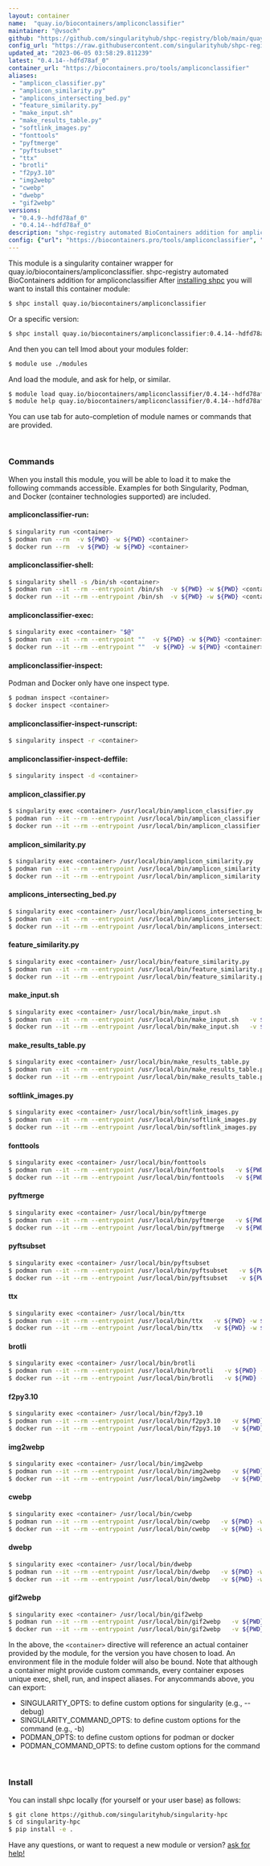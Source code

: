 ```yaml
---
layout: container
name:  "quay.io/biocontainers/ampliconclassifier"
maintainer: "@vsoch"
github: "https://github.com/singularityhub/shpc-registry/blob/main/quay.io/biocontainers/ampliconclassifier/container.yaml"
config_url: "https://raw.githubusercontent.com/singularityhub/shpc-registry/main/quay.io/biocontainers/ampliconclassifier/container.yaml"
updated_at: "2023-06-05 03:58:29.811239"
latest: "0.4.14--hdfd78af_0"
container_url: "https://biocontainers.pro/tools/ampliconclassifier"
aliases:
 - "amplicon_classifier.py"
 - "amplicon_similarity.py"
 - "amplicons_intersecting_bed.py"
 - "feature_similarity.py"
 - "make_input.sh"
 - "make_results_table.py"
 - "softlink_images.py"
 - "fonttools"
 - "pyftmerge"
 - "pyftsubset"
 - "ttx"
 - "brotli"
 - "f2py3.10"
 - "img2webp"
 - "cwebp"
 - "dwebp"
 - "gif2webp"
versions:
 - "0.4.9--hdfd78af_0"
 - "0.4.14--hdfd78af_0"
description: "shpc-registry automated BioContainers addition for ampliconclassifier"
config: {"url": "https://biocontainers.pro/tools/ampliconclassifier", "maintainer": "@vsoch", "description": "shpc-registry automated BioContainers addition for ampliconclassifier", "latest": {"0.4.14--hdfd78af_0": "sha256:ac2c6ea300c53e5905d0709e0df3e6c862bfa910f7a524d3be0db24b28742127"}, "tags": {"0.4.9--hdfd78af_0": "sha256:8ddbfa465577dda20b88265f5971469d37436039f91688ebb703f0c89263e5c5", "0.4.14--hdfd78af_0": "sha256:ac2c6ea300c53e5905d0709e0df3e6c862bfa910f7a524d3be0db24b28742127"}, "docker": "quay.io/biocontainers/ampliconclassifier", "aliases": {"amplicon_classifier.py": "/usr/local/bin/amplicon_classifier.py", "amplicon_similarity.py": "/usr/local/bin/amplicon_similarity.py", "amplicons_intersecting_bed.py": "/usr/local/bin/amplicons_intersecting_bed.py", "feature_similarity.py": "/usr/local/bin/feature_similarity.py", "make_input.sh": "/usr/local/bin/make_input.sh", "make_results_table.py": "/usr/local/bin/make_results_table.py", "softlink_images.py": "/usr/local/bin/softlink_images.py", "fonttools": "/usr/local/bin/fonttools", "pyftmerge": "/usr/local/bin/pyftmerge", "pyftsubset": "/usr/local/bin/pyftsubset", "ttx": "/usr/local/bin/ttx", "brotli": "/usr/local/bin/brotli", "f2py3.10": "/usr/local/bin/f2py3.10", "img2webp": "/usr/local/bin/img2webp", "cwebp": "/usr/local/bin/cwebp", "dwebp": "/usr/local/bin/dwebp", "gif2webp": "/usr/local/bin/gif2webp"}}
---
```


This module is a singularity container wrapper for quay.io/biocontainers/ampliconclassifier.
shpc-registry automated BioContainers addition for ampliconclassifier
After [installing shpc](#install) you will want to install this container module:


```bash
$ shpc install quay.io/biocontainers/ampliconclassifier
```

Or a specific version:

```bash
$ shpc install quay.io/biocontainers/ampliconclassifier:0.4.14--hdfd78af_0
```

And then you can tell lmod about your modules folder:

```bash
$ module use ./modules
```

And load the module, and ask for help, or similar.

```bash
$ module load quay.io/biocontainers/ampliconclassifier/0.4.14--hdfd78af_0
$ module help quay.io/biocontainers/ampliconclassifier/0.4.14--hdfd78af_0
```

You can use tab for auto-completion of module names or commands that are provided.

<br>

### Commands

When you install this module, you will be able to load it to make the following commands accessible.
Examples for both Singularity, Podman, and Docker (container technologies supported) are included.

#### ampliconclassifier-run:

```bash
$ singularity run <container>
$ podman run --rm  -v ${PWD} -w ${PWD} <container>
$ docker run --rm  -v ${PWD} -w ${PWD} <container>
```

#### ampliconclassifier-shell:

```bash
$ singularity shell -s /bin/sh <container>
$ podman run --it --rm --entrypoint /bin/sh  -v ${PWD} -w ${PWD} <container>
$ docker run --it --rm --entrypoint /bin/sh  -v ${PWD} -w ${PWD} <container>
```

#### ampliconclassifier-exec:

```bash
$ singularity exec <container> "$@"
$ podman run --it --rm --entrypoint ""  -v ${PWD} -w ${PWD} <container> "$@"
$ docker run --it --rm --entrypoint ""  -v ${PWD} -w ${PWD} <container> "$@"
```

#### ampliconclassifier-inspect:

Podman and Docker only have one inspect type.

```bash
$ podman inspect <container>
$ docker inspect <container>
```

#### ampliconclassifier-inspect-runscript:

```bash
$ singularity inspect -r <container>
```

#### ampliconclassifier-inspect-deffile:

```bash
$ singularity inspect -d <container>
```


#### amplicon_classifier.py

```bash
$ singularity exec <container> /usr/local/bin/amplicon_classifier.py
$ podman run --it --rm --entrypoint /usr/local/bin/amplicon_classifier.py   -v ${PWD} -w ${PWD} <container> -c " $@"
$ docker run --it --rm --entrypoint /usr/local/bin/amplicon_classifier.py   -v ${PWD} -w ${PWD} <container> -c " $@"
```


#### amplicon_similarity.py

```bash
$ singularity exec <container> /usr/local/bin/amplicon_similarity.py
$ podman run --it --rm --entrypoint /usr/local/bin/amplicon_similarity.py   -v ${PWD} -w ${PWD} <container> -c " $@"
$ docker run --it --rm --entrypoint /usr/local/bin/amplicon_similarity.py   -v ${PWD} -w ${PWD} <container> -c " $@"
```


#### amplicons_intersecting_bed.py

```bash
$ singularity exec <container> /usr/local/bin/amplicons_intersecting_bed.py
$ podman run --it --rm --entrypoint /usr/local/bin/amplicons_intersecting_bed.py   -v ${PWD} -w ${PWD} <container> -c " $@"
$ docker run --it --rm --entrypoint /usr/local/bin/amplicons_intersecting_bed.py   -v ${PWD} -w ${PWD} <container> -c " $@"
```


#### feature_similarity.py

```bash
$ singularity exec <container> /usr/local/bin/feature_similarity.py
$ podman run --it --rm --entrypoint /usr/local/bin/feature_similarity.py   -v ${PWD} -w ${PWD} <container> -c " $@"
$ docker run --it --rm --entrypoint /usr/local/bin/feature_similarity.py   -v ${PWD} -w ${PWD} <container> -c " $@"
```


#### make_input.sh

```bash
$ singularity exec <container> /usr/local/bin/make_input.sh
$ podman run --it --rm --entrypoint /usr/local/bin/make_input.sh   -v ${PWD} -w ${PWD} <container> -c " $@"
$ docker run --it --rm --entrypoint /usr/local/bin/make_input.sh   -v ${PWD} -w ${PWD} <container> -c " $@"
```


#### make_results_table.py

```bash
$ singularity exec <container> /usr/local/bin/make_results_table.py
$ podman run --it --rm --entrypoint /usr/local/bin/make_results_table.py   -v ${PWD} -w ${PWD} <container> -c " $@"
$ docker run --it --rm --entrypoint /usr/local/bin/make_results_table.py   -v ${PWD} -w ${PWD} <container> -c " $@"
```


#### softlink_images.py

```bash
$ singularity exec <container> /usr/local/bin/softlink_images.py
$ podman run --it --rm --entrypoint /usr/local/bin/softlink_images.py   -v ${PWD} -w ${PWD} <container> -c " $@"
$ docker run --it --rm --entrypoint /usr/local/bin/softlink_images.py   -v ${PWD} -w ${PWD} <container> -c " $@"
```


#### fonttools

```bash
$ singularity exec <container> /usr/local/bin/fonttools
$ podman run --it --rm --entrypoint /usr/local/bin/fonttools   -v ${PWD} -w ${PWD} <container> -c " $@"
$ docker run --it --rm --entrypoint /usr/local/bin/fonttools   -v ${PWD} -w ${PWD} <container> -c " $@"
```


#### pyftmerge

```bash
$ singularity exec <container> /usr/local/bin/pyftmerge
$ podman run --it --rm --entrypoint /usr/local/bin/pyftmerge   -v ${PWD} -w ${PWD} <container> -c " $@"
$ docker run --it --rm --entrypoint /usr/local/bin/pyftmerge   -v ${PWD} -w ${PWD} <container> -c " $@"
```


#### pyftsubset

```bash
$ singularity exec <container> /usr/local/bin/pyftsubset
$ podman run --it --rm --entrypoint /usr/local/bin/pyftsubset   -v ${PWD} -w ${PWD} <container> -c " $@"
$ docker run --it --rm --entrypoint /usr/local/bin/pyftsubset   -v ${PWD} -w ${PWD} <container> -c " $@"
```


#### ttx

```bash
$ singularity exec <container> /usr/local/bin/ttx
$ podman run --it --rm --entrypoint /usr/local/bin/ttx   -v ${PWD} -w ${PWD} <container> -c " $@"
$ docker run --it --rm --entrypoint /usr/local/bin/ttx   -v ${PWD} -w ${PWD} <container> -c " $@"
```


#### brotli

```bash
$ singularity exec <container> /usr/local/bin/brotli
$ podman run --it --rm --entrypoint /usr/local/bin/brotli   -v ${PWD} -w ${PWD} <container> -c " $@"
$ docker run --it --rm --entrypoint /usr/local/bin/brotli   -v ${PWD} -w ${PWD} <container> -c " $@"
```


#### f2py3.10

```bash
$ singularity exec <container> /usr/local/bin/f2py3.10
$ podman run --it --rm --entrypoint /usr/local/bin/f2py3.10   -v ${PWD} -w ${PWD} <container> -c " $@"
$ docker run --it --rm --entrypoint /usr/local/bin/f2py3.10   -v ${PWD} -w ${PWD} <container> -c " $@"
```


#### img2webp

```bash
$ singularity exec <container> /usr/local/bin/img2webp
$ podman run --it --rm --entrypoint /usr/local/bin/img2webp   -v ${PWD} -w ${PWD} <container> -c " $@"
$ docker run --it --rm --entrypoint /usr/local/bin/img2webp   -v ${PWD} -w ${PWD} <container> -c " $@"
```


#### cwebp

```bash
$ singularity exec <container> /usr/local/bin/cwebp
$ podman run --it --rm --entrypoint /usr/local/bin/cwebp   -v ${PWD} -w ${PWD} <container> -c " $@"
$ docker run --it --rm --entrypoint /usr/local/bin/cwebp   -v ${PWD} -w ${PWD} <container> -c " $@"
```


#### dwebp

```bash
$ singularity exec <container> /usr/local/bin/dwebp
$ podman run --it --rm --entrypoint /usr/local/bin/dwebp   -v ${PWD} -w ${PWD} <container> -c " $@"
$ docker run --it --rm --entrypoint /usr/local/bin/dwebp   -v ${PWD} -w ${PWD} <container> -c " $@"
```


#### gif2webp

```bash
$ singularity exec <container> /usr/local/bin/gif2webp
$ podman run --it --rm --entrypoint /usr/local/bin/gif2webp   -v ${PWD} -w ${PWD} <container> -c " $@"
$ docker run --it --rm --entrypoint /usr/local/bin/gif2webp   -v ${PWD} -w ${PWD} <container> -c " $@"
```



In the above, the `<container>` directive will reference an actual container provided
by the module, for the version you have chosen to load. An environment file in the
module folder will also be bound. Note that although a container
might provide custom commands, every container exposes unique exec, shell, run, and
inspect aliases. For anycommands above, you can export:

 - SINGULARITY_OPTS: to define custom options for singularity (e.g., --debug)
 - SINGULARITY_COMMAND_OPTS: to define custom options for the command (e.g., -b)
 - PODMAN_OPTS: to define custom options for podman or docker
 - PODMAN_COMMAND_OPTS: to define custom options for the command

<br>

### Install

You can install shpc locally (for yourself or your user base) as follows:

```bash
$ git clone https://github.com/singularityhub/singularity-hpc
$ cd singularity-hpc
$ pip install -e .
```

Have any questions, or want to request a new module or version? [ask for help!](https://github.com/singularityhub/singularity-hpc/issues)